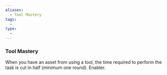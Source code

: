 ```yaml
---
aliases:
  - Tool Mastery
tags:
  - 
type:
  - 
---
```

### Tool Mastery

When you have an asset from using a tool, the time required to perform the task is cut in half (minimum one round). Enabler.